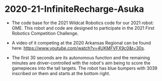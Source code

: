 # 2020-21-InfiniteRecharge-Asuka

- The code base for the 2021 Wildcat Robotics code for our 2021 robot: GME. This robot and code are designed to participate in the 2021 First Robotics Competition Challenge.

- A video of it competing at the 2020 Arkansas Regional can be found here: https://www.youtube.com/watch?v=4UKMFVFX9c0&t=30s.
-   The first 30 seconds are its autonomous function and the remaining minutes are driver-controlled with the robot's aim being to score the gamepieces into the tall targets. The robot has blue bumpers with 3039 inscribed on them and starts at the bottom right.
